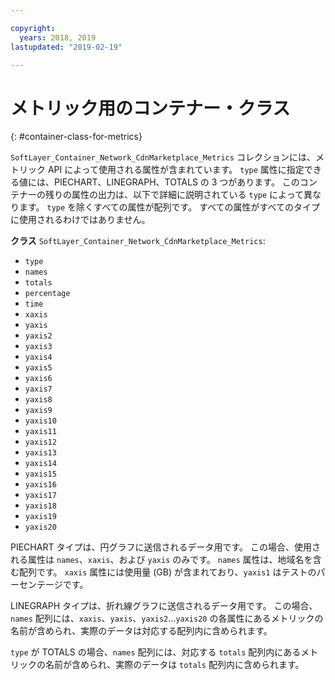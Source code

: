 ```yaml
---

copyright:
  years: 2018, 2019
lastupdated: "2019-02-19"

---
```


# メトリック用のコンテナー・クラス
{: #container-class-for-metrics}

`SoftLayer_Container_Network_CdnMarketplace_Metrics` コレクションには、メトリック API によって使用される属性が含まれています。 `type` 属性に指定できる値には、PIECHART、LINEGRAPH、TOTALS の 3 つがあります。 このコンテナーの残りの属性の出力は、以下で詳細に説明されている `type` によって異なります。 `type` を除くすべての属性が配列です。 すべての属性がすべてのタイプに使用されるわけではありません。

**クラス** `SoftLayer_Container_Network_CdnMarketplace_Metrics`:
* `type`
* `names`
* `totals`
* `percentage`
* `time`
* `xaxis`
* `yaxis`
* `yaxis2`
* `yaxis3`
* `yaxis4`
* `yaxis5`
* `yaxis6`
* `yaxis7`
* `yaxis8`
* `yaxis9`
* `yaxis10`
* `yaxis11`
* `yaxis12`
* `yaxis13`
* `yaxis14`
* `yaxis15`
* `yaxis16`
* `yaxis17`
* `yaxis18`
* `yaxis19`
* `yaxis20`

PIECHART タイプは、円グラフに送信されるデータ用です。 この場合、使用される属性は `names`、`xaxis`、および `yaxis` のみです。 `names` 属性は、地域名を含む配列です。 `xaxis` 属性には使用量 (GB) が含まれており、`yaxis1` はテストのパーセンテージです。


LINEGRAPH タイプは、折れ線グラフに送信されるデータ用です。 この場合、`names` 配列には、`xaxis`、`yaxis`、`yaxis2`...`yaxis20` の各属性にあるメトリックの名前が含められ、実際のデータは対応する配列内に含められます。


`type` が TOTALS の場合、`names` 配列には、対応する `totals` 配列内にあるメトリックの名前が含められ、実際のデータは `totals` 配列内に含められます。
